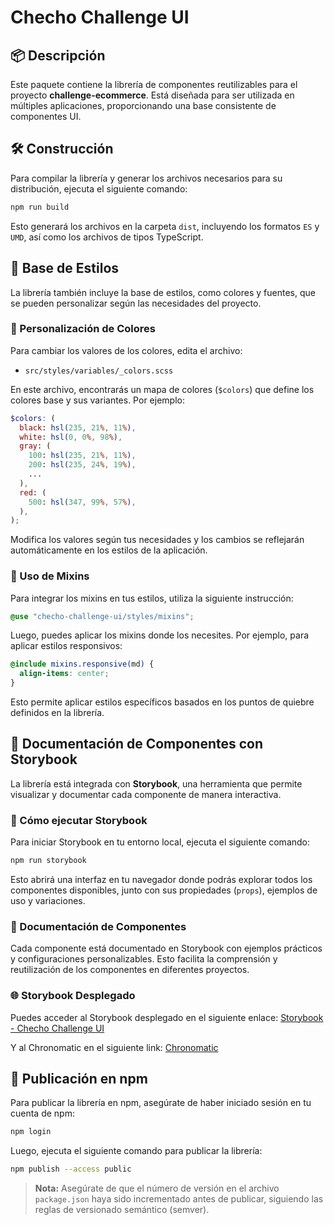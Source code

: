 # Checho Challenge UI

## 📦 Descripción

Este paquete contiene la librería de componentes reutilizables para el proyecto **challenge-ecommerce**. Está diseñada para ser utilizada en múltiples aplicaciones, proporcionando una base consistente de componentes UI.

## 🛠️ Construcción

Para compilar la librería y generar los archivos necesarios para su distribución, ejecuta el siguiente comando:

```sh
npm run build
```

Esto generará los archivos en la carpeta `dist`, incluyendo los formatos `ES` y `UMD`, así como los archivos de tipos TypeScript.

## 🎨 Base de Estilos

La librería también incluye la base de estilos, como colores y fuentes, que se pueden personalizar según las necesidades del proyecto.

### 📌 Personalización de Colores

Para cambiar los valores de los colores, edita el archivo:

- `src/styles/variables/_colors.scss`

En este archivo, encontrarás un mapa de colores (`$colors`) que define los colores base y sus variantes. Por ejemplo:

```scss
$colors: (
  black: hsl(235, 21%, 11%),
  white: hsl(0, 0%, 98%),
  gray: (
    100: hsl(235, 21%, 11%),
    200: hsl(235, 24%, 19%),
    ...
  ),
  red: (
    500: hsl(347, 99%, 57%),
  ),
);
```

Modifica los valores según tus necesidades y los cambios se reflejarán automáticamente en los estilos de la aplicación.

### 📌 Uso de Mixins

Para integrar los mixins en tus estilos, utiliza la siguiente instrucción:

```scss
@use "checho-challenge-ui/styles/mixins";
```

Luego, puedes aplicar los mixins donde los necesites. Por ejemplo, para aplicar estilos responsivos:

```scss
@include mixins.responsive(md) {
  align-items: center;
}
```

Esto permite aplicar estilos específicos basados en los puntos de quiebre definidos en la librería.

## 📖 Documentación de Componentes con Storybook

La librería está integrada con **Storybook**, una herramienta que permite visualizar y documentar cada componente de manera interactiva. 

### 📌 Cómo ejecutar Storybook

Para iniciar Storybook en tu entorno local, ejecuta el siguiente comando:

```sh
npm run storybook
```

Esto abrirá una interfaz en tu navegador donde podrás explorar todos los componentes disponibles, junto con sus propiedades (`props`), ejemplos de uso y variaciones.

### 📌 Documentación de Componentes

Cada componente está documentado en Storybook con ejemplos prácticos y configuraciones personalizables. Esto facilita la comprensión y reutilización de los componentes en diferentes proyectos.

### 🌐 Storybook Desplegado

Puedes acceder al Storybook desplegado en el siguiente enlace: [Storybook - Checho Challenge UI](https://67f0e6620850b0c0086cf36f-ftkqokulbi.chromatic.com/)

Y al Chronomatic en el siguiente link: [Chronomatic](https://www.chromatic.com/library?appId=67f0e6620850b0c0086cf36f&branch=main)

## 🚀 Publicación en npm

Para publicar la librería en npm, asegúrate de haber iniciado sesión en tu cuenta de npm:

```sh
npm login
```

Luego, ejecuta el siguiente comando para publicar la librería:

```sh
npm publish --access public
```

> **Nota:** Asegúrate de que el número de versión en el archivo `package.json` haya sido incrementado antes de publicar, siguiendo las reglas de versionado semántico (semver).
